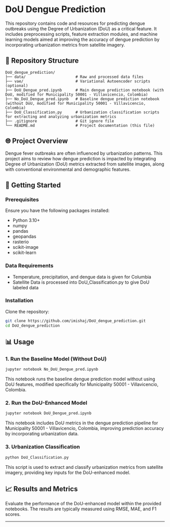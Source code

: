 # DoU Dengue Prediction

This repository contains code and resources for predicting dengue outbreaks using the Degree of Urbanization (DoU) as a critical feature. It includes preprocessing scripts, feature extraction modules, and machine learning models aimed at improving the accuracy of dengue prediction by incorporating urbanization metrics from satellite imagery.

## 📁 Repository Structure

```
DoU_dengue_prediction/
├── data/                      # Raw and processed data files
├── vae/                       # Variational Autoencoder scripts (optional)
├── DoU_Dengue_pred.ipynb      # Main dengue prediction notebook (with DoU, modified for Municipality 50001 - Villavicencio, Colombia)
├── No_DoU_Dengue_pred.ipynb   # Baseline dengue prediction notebook (without DoU, modified for Municipality 50001 - Villavicencio, Colombia)
├── DoU_Classification.py      # Urbanization classification scripts for extracting and analyzing urbanization metrics
├── .gitignore                 # Git ignore file
└── README.md                  # Project documentation (this file)
```

## 🌐 Project Overview

Dengue fever outbreaks are often influenced by urbanization patterns. This project aims to review how dengue prediction is impacted by integrating Degree of Urbanization (DoU) metrics extracted from satellite images, along with conventional environmental and demographic features.

## 🚀 Getting Started

### Prerequisites
Ensure you have the following packages installed:
- Python 3.10+
- numpy
- pandas
- geopandas
- rasterio
- scikit-image
- scikit-learn

### Data Requirements
- Temperature, precipitation, and dengue data is given for Columbia
- Satellite Data is processed into DoU_Classification.py to give DoU labeled data

### Installation
Clone the repository:
```bash
git clone https://github.com/imishaj/DoU_dengue_prediction.git
cd DoU_dengue_prediction
```

## 📊 Usage

### 1. Run the Baseline Model (Without DoU)
```bash
jupyter notebook No_DoU_Dengue_pred.ipynb
```
This notebook runs the baseline dengue prediction model without using DoU features, modified specifically for Municipality 50001 - Villavicencio, Colombia.

### 2. Run the DoU-Enhanced Model
```bash
jupyter notebook DoU_Dengue_pred.ipynb
```
This notebook includes DoU metrics in the dengue prediction pipeline for Municipality 50001 - Villavicencio, Colombia, improving prediction accuracy by incorporating urbanization data.

### 3. Urbanization Classification
```bash
python DoU_Classification.py
```
This script is used to extract and classify urbanization metrics from satellite imagery, providing key inputs for the DoU-enhanced model.

## 📈 Results and Metrics
Evaluate the performance of the DoU-enhanced model within the provided notebooks. The results are typically measured using RMSE, MAE, and F1 scores.

---
